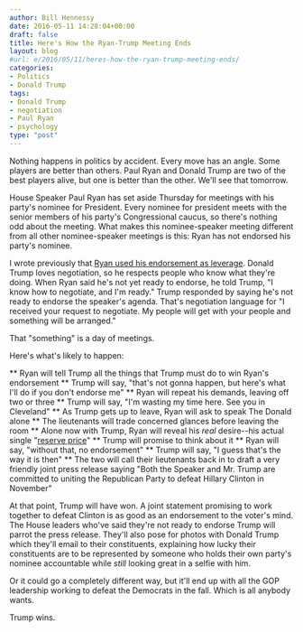 ```yaml
---
author: Bill Hennessy
date: 2016-05-11 14:28:04+00:00
draft: false
title: Here's How the Ryan-Trump Meeting Ends
layout: blog
#url: e/2016/05/11/heres-how-the-ryan-trump-meeting-ends/
categories:
- Politics
- Donald Trump
tags:
- Donald Trump
- negotiation
- Paul Ryan
- psychology
type: "post"
---
```


Nothing happens in politics by accident. Every move has an angle. Some players are better than others. Paul Ryan and Donald Trump are two of the best players alive, but one is better than the other. We'll see that tomorrow.

House Speaker Paul Ryan has set aside Thursday for meetings with his party's nominee for President. Every nominee for president meets with the senior members of his party's Congressional caucus, so there's nothing odd about the meeting. What makes this nominee-speaker meeting different from all other nominee-speaker meetings is this: Ryan has not endorsed his party's nominee.

I wrote previously that [Ryan used his endorsement as leverage](https://hennessysview.com/2016/05/05/world-leaders-and-paul-ryan-begin-negotiating-with-trump/). Donald Trump loves negotiation, so he respects people who know what they're doing. When Ryan said he's not yet ready to endorse, he told Trump, "I know how to negotiate, and I'm ready." Trump responded by saying he's not ready to endorse the speaker's agenda. That's negotiation language for "I received your request to negotiate. My people will get with your people and something will be arranged."

That "something" is a day of meetings.

Here's what's likely to happen:




** Ryan will tell Trump all the things that Trump must do to win Ryan's endorsement
** Trump will say, "that's not gonna happen, but here's what I'll do if you don't endorse me"
** Ryan will repeat his demands, leaving off two or three
** Trump will say, "I'm wasting my time here. See you in Cleveland"
** As Trump gets up to leave, Ryan will ask to speak The Donald alone
** The lieutenants will trade concerned glances before leaving the room
** Alone now with Trump, Ryan will reveal his _real_ desire--his actual single "[reserve price](https://businessconcepts101.blogspot.com/2012/11/negotiations-BATNA-and-walkaway-price.html)"
** Trump will promise to think about it
** Ryan will say, "without that, no endorsement"
** Trump will say, "I guess that's the way it is then"
** The two will call their lieutenants back in to draft a very friendly joint press release saying "Both the Speaker and Mr. Trump are committed to uniting the Republican Party to defeat Hillary Clinton in November"


At that point, Trump will have won. A joint statement promising to work together to defeat Clinton is as good as an endorsement to the voter's mind. The House leaders who've said they're not ready to endorse Trump will parrot the press release. They'll also pose for photos with Donald Trump which they'll email to their constituents, explaining how lucky their constituents are to be represented by someone who holds their own party's nominee accountable while _still_ looking great in a selfie with him.

Or it could go a completely different way, but it'll end up with all the GOP leadership working to defeat the Democrats in the fall. Which is all anybody wants.

Trump wins.
